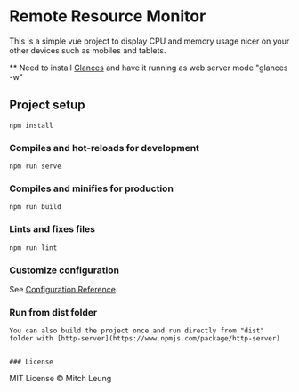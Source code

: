 # Remote Resource Monitor

This is a simple vue project to display CPU and memory usage nicer on your other devices such as mobiles and tablets.

** Need to install [Glances](https://nicolargo.github.io/glances) and have it running as web server mode "glances -w"


## Project setup
```
npm install
```

### Compiles and hot-reloads for development
```
npm run serve
```

### Compiles and minifies for production
```
npm run build
```

### Lints and fixes files
```
npm run lint
```

### Customize configuration
See [Configuration Reference](https://cli.vuejs.org/config/).


### Run from dist folder
```
You can also build the project once and run directly from "dist" folder with [http-server](https://www.npmjs.com/package/http-server)


### License
```
MIT License &copy; Mitch Leung
